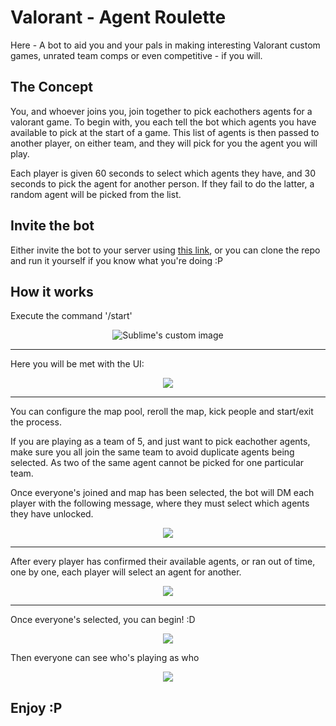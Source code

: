 # Valorant - Agent Roulette

Here - A bot to aid you and your pals in making interesting Valorant custom games, unrated team comps or even competitive - if you will.

## The Concept
You, and whoever joins you, join together to pick eachothers agents for a valorant game. To begin with, you each tell the bot which agents you have available to pick at the start of a game. This list of agents is then passed to another player, on either team, and they will pick for you the agent you will play.

Each player is given 60 seconds to select which agents they have, and 30 seconds to pick the agent for another person. If they fail to do the latter, a random agent will be picked from the list.

## Invite the bot
Either invite the bot to your server using [this link](https://discord.com/api/oauth2/authorize?client_id=926082464508674060&permissions=277025769536&scope=bot%20applications.commands), or you can clone the repo and run it yourself if you know what you're doing :P

## How it works
Execute the command '/start'
<p align="center">
  <img src="https://i.imgur.com/3gwtf50.png" alt="Sublime's custom image"/>
</p>

---


Here you will be met with the UI:

<p align="center">
  <img src="https://i.imgur.com/3I6F4lq.png"/>
</p>

---
You can configure the map pool, reroll the map, kick people and start/exit the process.

If you are playing as a team of 5, and just want to pick eachother agents, make sure you all join the same team to avoid duplicate agents being selected. As two of the same agent cannot be picked for one particular team.

Once everyone's joined and map has been selected, the bot will DM each player with the following message, where they must select which agents they have unlocked.

<p align="center">
  <img src="https://i.imgur.com/lSpPVT5.png"/>
</p>

---

After every player has confirmed their available agents, or ran out of time, one by one, each player will select an agent for another.

<p align="center">
  <img src="https://i.imgur.com/9gefBwY.png"/>
</p>

---

Once everyone's selected, you can begin! :D

<p align="center">
  <img src="https://i.imgur.com/jp4hBAI.png"/>
  
</p>


Then everyone can see who's playing as who

<p align="center">
  <img src="https://i.imgur.com/oWX0wOk.png"/>
</p>

## Enjoy :P
